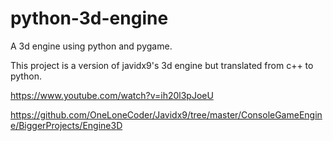 # python-3d-engine
A 3d engine using python and pygame.

This project is a version of javidx9's 3d engine but translated from c++ to python.

https://www.youtube.com/watch?v=ih20l3pJoeU

https://github.com/OneLoneCoder/Javidx9/tree/master/ConsoleGameEngine/BiggerProjects/Engine3D
